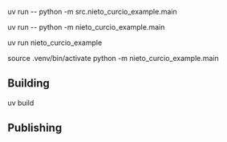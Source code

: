 uv run -- python -m src.nieto_curcio_example.main

uv run -- python -m nieto_curcio_example.main

uv run nieto_curcio_example

source .venv/bin/activate
python -m nieto_curcio_example.main

## Building

uv build

## Publishing